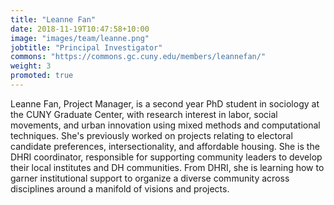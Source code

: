 ```yaml
---
title: "Leanne Fan"
date: 2018-11-19T10:47:58+10:00
image: "images/team/leanne.png"
jobtitle: "Principal Investigator"
commons: "https://commons.gc.cuny.edu/members/leannefan/"
weight: 3
promoted: true
---
```


<p>
Leanne Fan, Project Manager, is a second year PhD student in sociology at the CUNY Graduate Center, with research interest in labor, social movements, and urban innovation using mixed methods and computational techniques. She's previously worked on projects relating to electoral candidate preferences, intersectionality, and affordable housing. She is the DHRI coordinator, responsible for supporting community leaders to develop their local institutes and DH communities. From DHRI, she is learning how to garner institutional support to organize a diverse community across disciplines around a manifold of visions and projects.
</p>
